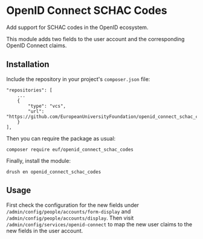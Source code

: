 # OpenID Connect SCHAC Codes

Add support for SCHAC codes in the OpenID ecosystem.

This module adds two fields to the user account and the corresponding OpenID Connect claims.

## Installation

Include the repository in your project's `composer.json` file:

    "repositories": [
        ...
        {
            "type": "vcs",
            "url": "https://github.com/EuropeanUniversityFoundation/openid_connect_schac_codes"
        }
    ],

Then you can require the package as usual:

    composer require euf/openid_connect_schac_codes

Finally, install the module:

    drush en openid_connect_schac_codes

## Usage

First check the configuration for the new fields under `/admin/config/people/accounts/form-display` and `/admin/config/people/accounts/display`. Then visit `/admin/config/services/openid-connect` to map the new user claims to the new fields in the user account.
